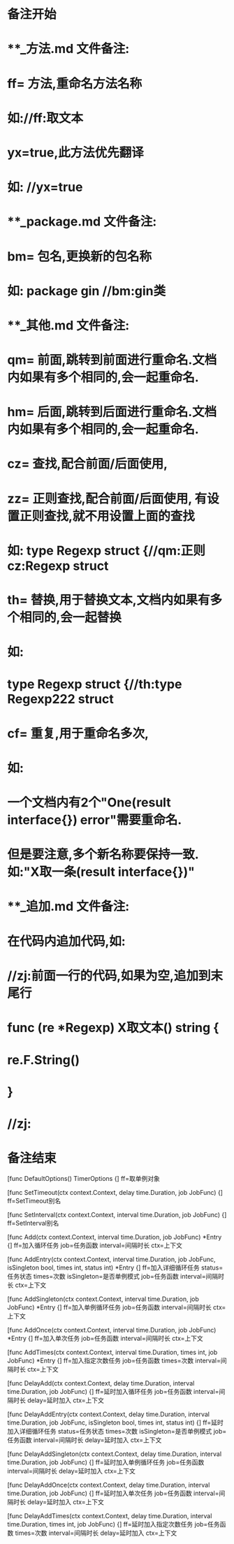 # 备注开始
# **_方法.md 文件备注:
# ff= 方法,重命名方法名称
# 如://ff:取文本
#
# yx=true,此方法优先翻译
# 如: //yx=true

# **_package.md 文件备注:
# bm= 包名,更换新的包名称 
# 如: package gin //bm:gin类

# **_其他.md 文件备注:
# qm= 前面,跳转到前面进行重命名.文档内如果有多个相同的,会一起重命名.
# hm= 后面,跳转到后面进行重命名.文档内如果有多个相同的,会一起重命名.
# cz= 查找,配合前面/后面使用,
# zz= 正则查找,配合前面/后面使用, 有设置正则查找,就不用设置上面的查找
# 如: type Regexp struct {//qm:正则 cz:Regexp struct
#
# th= 替换,用于替换文本,文档内如果有多个相同的,会一起替换
# 如:
# type Regexp struct {//th:type Regexp222 struct
#
# cf= 重复,用于重命名多次,
# 如: 
# 一个文档内有2个"One(result interface{}) error"需要重命名.
# 但是要注意,多个新名称要保持一致. 如:"X取一条(result interface{})"

# **_追加.md 文件备注:
# 在代码内追加代码,如:
# //zj:前面一行的代码,如果为空,追加到末尾行
# func (re *Regexp) X取文本() string { 
# re.F.String()
# }
# //zj:
# 备注结束

[func DefaultOptions() TimerOptions {]
ff=取单例对象

[func SetTimeout(ctx context.Context, delay time.Duration, job JobFunc) {]
ff=SetTimeout别名

[func SetInterval(ctx context.Context, interval time.Duration, job JobFunc) {]
ff=SetInterval别名

[func Add(ctx context.Context, interval time.Duration, job JobFunc) *Entry {]
ff=加入循环任务
job=任务函数
interval=间隔时长
ctx=上下文

[func AddEntry(ctx context.Context, interval time.Duration, job JobFunc, isSingleton bool, times int, status int) *Entry {]
ff=加入详细循环任务
status=任务状态
times=次数
isSingleton=是否单例模式
job=任务函数
interval=间隔时长
ctx=上下文

[func AddSingleton(ctx context.Context, interval time.Duration, job JobFunc) *Entry {]
ff=加入单例循环任务
job=任务函数
interval=间隔时长
ctx=上下文

[func AddOnce(ctx context.Context, interval time.Duration, job JobFunc) *Entry {]
ff=加入单次任务
job=任务函数
interval=间隔时长
ctx=上下文

[func AddTimes(ctx context.Context, interval time.Duration, times int, job JobFunc) *Entry {]
ff=加入指定次数任务
job=任务函数
times=次数
interval=间隔时长
ctx=上下文

[func DelayAdd(ctx context.Context, delay time.Duration, interval time.Duration, job JobFunc) {]
ff=延时加入循环任务
job=任务函数
interval=间隔时长
delay=延时加入
ctx=上下文

[func DelayAddEntry(ctx context.Context, delay time.Duration, interval time.Duration, job JobFunc, isSingleton bool, times int, status int) {]
ff=延时加入详细循环任务
status=任务状态
times=次数
isSingleton=是否单例模式
job=任务函数
interval=间隔时长
delay=延时加入
ctx=上下文

[func DelayAddSingleton(ctx context.Context, delay time.Duration, interval time.Duration, job JobFunc) {]
ff=延时加入单例循环任务
job=任务函数
interval=间隔时长
delay=延时加入
ctx=上下文

[func DelayAddOnce(ctx context.Context, delay time.Duration, interval time.Duration, job JobFunc) {]
ff=延时加入单次任务
job=任务函数
interval=间隔时长
delay=延时加入
ctx=上下文

[func DelayAddTimes(ctx context.Context, delay time.Duration, interval time.Duration, times int, job JobFunc) {]
ff=延时加入指定次数任务
job=任务函数
times=次数
interval=间隔时长
delay=延时加入
ctx=上下文
